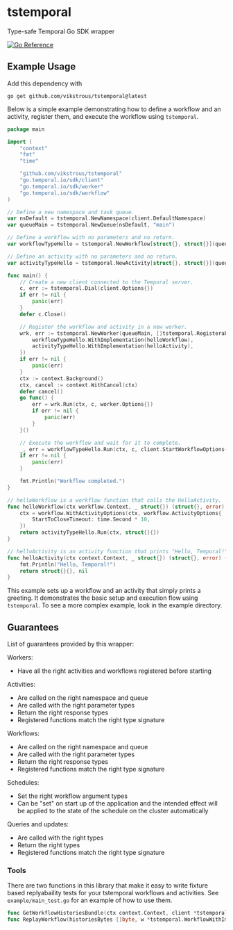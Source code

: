 # tstemporal
Type-safe Temporal Go SDK wrapper

[![Go Reference](https://pkg.go.dev/badge/github.com/vikstrous/tstemporal.svg)](https://pkg.go.dev/github.com/vikstrous/tstemporal)


## Example Usage

Add this dependency with
```
go get github.com/vikstrous/tstemporal@latest
```

Below is a simple example demonstrating how to define a workflow and an activity, register them, and execute the workflow using `tstemporal`.

```go
package main

import (
	"context"
	"fmt"
	"time"

	"github.com/vikstrous/tstemporal"
	"go.temporal.io/sdk/client"
	"go.temporal.io/sdk/worker"
	"go.temporal.io/sdk/workflow"
)

// Define a new namespace and task queue.
var nsDefault = tstemporal.NewNamespace(client.DefaultNamespace)
var queueMain = tstemporal.NewQueue(nsDefault, "main")

// Define a workflow with no parameters and no return.
var workflowTypeHello = tstemporal.NewWorkflow[struct{}, struct{}](queueMain, "HelloWorkflow")

// Define an activity with no parameters and no return.
var activityTypeHello = tstemporal.NewActivity[struct{}, struct{}](queueMain, "HelloActivity")

func main() {
	// Create a new client connected to the Temporal server.
	c, err := tstemporal.Dial(client.Options{})
	if err != nil {
		panic(err)
	}
	defer c.Close()

	// Register the workflow and activity in a new worker.
	wrk, err := tstemporal.NewWorker(queueMain, []tstemporal.Registerable{
		workflowTypeHello.WithImplementation(helloWorkflow),
		activityTypeHello.WithImplementation(helloActivity),
	})
	if err != nil {
		panic(err)
	}
	ctx := context.Background()
	ctx, cancel := context.WithCancel(ctx)
	defer cancel()
	go func() {
		err = wrk.Run(ctx, c, worker.Options{})
		if err != nil {
			panic(err)
		}
	}()

	// Execute the workflow and wait for it to complete.
	_, err = workflowTypeHello.Run(ctx, c, client.StartWorkflowOptions{}, struct{}{})
	if err != nil {
		panic(err)
	}

	fmt.Println("Workflow completed.")
}

// helloWorkflow is a workflow function that calls the HelloActivity.
func helloWorkflow(ctx workflow.Context, _ struct{}) (struct{}, error) {
	ctx = workflow.WithActivityOptions(ctx, workflow.ActivityOptions{
		StartToCloseTimeout: time.Second * 10,
	})
	return activityTypeHello.Run(ctx, struct{}{})
}

// helloActivity is an activity function that prints "Hello, Temporal!".
func helloActivity(ctx context.Context, _ struct{}) (struct{}, error) {
	fmt.Println("Hello, Temporal!")
	return struct{}{}, nil
}

```

This example sets up a workflow and an activity that simply prints a greeting. It demonstrates the basic setup and execution flow using `tstemporal`. To see a more complex example, look in the example directory.

## Guarantees

List of guarantees provided by this wrapper:

Workers:

* Have all the right activities and workflows registered before starting

Activities:

* Are called on the right namespace and queue
* Are called with the right parameter types
* Return the right response types
* Registered functions match the right type signature

Workflows:

* Are called on the right namespace and queue
* Are called with the right parameter types
* Return the right response types
* Registered functions match the right type signature

Schedules:

* Set the right workflow argument types
* Can be "set" on start up of the application and the intended effect will be applied to the state of the schedule on the cluster automatically

Queries and updates:

* Are called with the right types
* Return the right types
* Registered functions match the right type signature

### Tools

There are two functions in this library that make it easy to write fixture based replyabaility tests for your tstemporal workflows and activities.
See `example/main_test.go` for an example of how to use them.
```go
func GetWorkflowHistoriesBundle(ctx context.Context, client *tstemporal.Client, w *tstemporal.WorkflowWithImpl) ([]byte, error)
func ReplayWorkflow(historiesBytes []byte, w *tstemporal.WorkflowWithImpl) error
```
